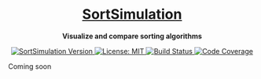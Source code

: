<h1 align="center">
    <a href="https://www.sortsimulation.com" target="_blank">SortSimulation</a>
</h1>

<p align="center">
    <strong>Visualize and compare sorting algorithms</strong>
</p>

<p align="center">
    <a href="package.json">
        <img src="https://img.shields.io/github/package-json/v/pfolta/sortsimulation" alt="SortSimulation Version" />
    </a>
    <a href="LICENSE.md">
        <img src="https://img.shields.io/github/license/pfolta/sortsimulation" alt="License: MIT" />
    </a>
    <a href="https://github.com/pfolta/sortsimulation/actions/workflows/build-and-deploy.yml">
        <img src="https://img.shields.io/github/workflow/status/pfolta/sortsimulation/Build%20and%20Deploy?logo=github" alt="Build Status" />
    </a>
    <a href="https://codecov.io/gh/pfolta/sortsimulation">
        <img src="https://img.shields.io/codecov/c/github/pfolta/sortsimulation?logo=codecov" alt="Code Coverage" />
    </a>
</p>

Coming soon
